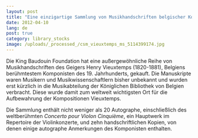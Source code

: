 ```yaml
---
layout: post
title: "Eine einzigartige Sammlung von Musikhandschriften belgischer Komponisten in der Musikabteilung der Königlichen Bibliothek von Belgien"
date: 2012-04-10
lang: de
post: true
category: library_stocks
image: /uploads/_processed_/csm_vieuxtemps_ms_5114399174.jpg
---
```



Die King Baudouin Foundation hat eine außergewöhnliche Reihe von Musikhandschriften des Geigers Henry Vieuxtemps (1820-1881), Belgiens berühmtestem Komponisten des 19. Jahrhunderts, gekauft. Die Manuskripte waren Musikern und Musikwissenschaftlern bisher unbekannt und wurden erst kürzlich in die Musikabteilung der Königlichen Bibliothek von Belgien verbracht. Diese wurde damit zum weltweit wichtigsten Ort für die Aufbewahrung der Kompositionen Vieuxtemps.

Die Sammlung enthält nicht weniger als 20 Autographe, einschließlich des weltberühmten _Concerto pour Violon Cinquième_, ein Hauptwerk im Repertoire der Violinkonzerte, und zehn handschriftlichen Kopien, von denen einige autographe Anmerkungen des Komponisten enthalten.